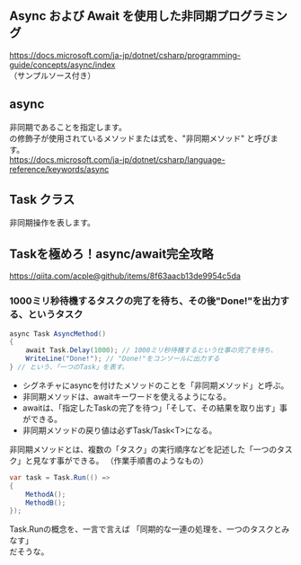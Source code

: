 ## Async および Await を使用した非同期プログラミング 
https://docs.microsoft.com/ja-jp/dotnet/csharp/programming-guide/concepts/async/index    
（サンプルソース付き）


## async
非同期であることを指定します。     
の修飾子が使用されているメソッドまたは式を、"非同期メソッド" と呼びます。    
https://docs.microsoft.com/ja-jp/dotnet/csharp/language-reference/keywords/async


## Task クラス
非同期操作を表します。


## Taskを極めろ！async/await完全攻略
https://qiita.com/acple@github/items/8f63aacb13de9954c5da


### 1000ミリ秒待機するタスクの完了を待ち、その後"Done!"を出力する、というタスク
```cs
async Task AsyncMethod()
{
    await Task.Delay(1000); // 1000ミリ秒待機するという仕事の完了を待ち、
    WriteLine("Done!"); // "Done!"をコンソールに出力する
} // という、「一つのTask」を表す。
```

 * シグネチャにasyncを付けたメソッドのことを「非同期メソッド」と呼ぶ。
 * 非同期メソッドは、awaitキーワードを使えるようになる。
 * awaitは、「指定したTaskの完了を待つ」「そして、その結果を取り出す」事ができる。
 * 非同期メソッドの戻り値は必ずTask/Task\<T>になる。

非同期メソッドとは、複数の「タスク」の実行順序などを記述した「一つのタスク」と見なす事ができる。
（作業手順書のようなもの）

```cs
var task = Task.Run(() =>
{
    MethodA();
    MethodB();
});
```
Task.Runの概念を、一言で言えば
「同期的な一連の処理を、一つのタスクとみなす」    
だそうな。


